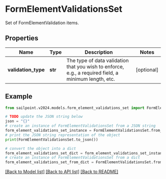 # FormElementValidationsSet

Set of FormElementValidation items.

## Properties

Name | Type | Description | Notes
------------ | ------------- | ------------- | -------------
**validation_type** | **str** | The type of data validation that you wish to enforce, e.g., a required field, a minimum length, etc. | [optional] 

## Example

```python
from sailpoint.v2024.models.form_element_validations_set import FormElementValidationsSet

# TODO update the JSON string below
json = "{}"
# create an instance of FormElementValidationsSet from a JSON string
form_element_validations_set_instance = FormElementValidationsSet.from_json(json)
# print the JSON string representation of the object
print(FormElementValidationsSet.to_json())

# convert the object into a dict
form_element_validations_set_dict = form_element_validations_set_instance.to_dict()
# create an instance of FormElementValidationsSet from a dict
form_element_validations_set_from_dict = FormElementValidationsSet.from_dict(form_element_validations_set_dict)
```
[[Back to Model list]](../README.md#documentation-for-models) [[Back to API list]](../README.md#documentation-for-api-endpoints) [[Back to README]](../README.md)


